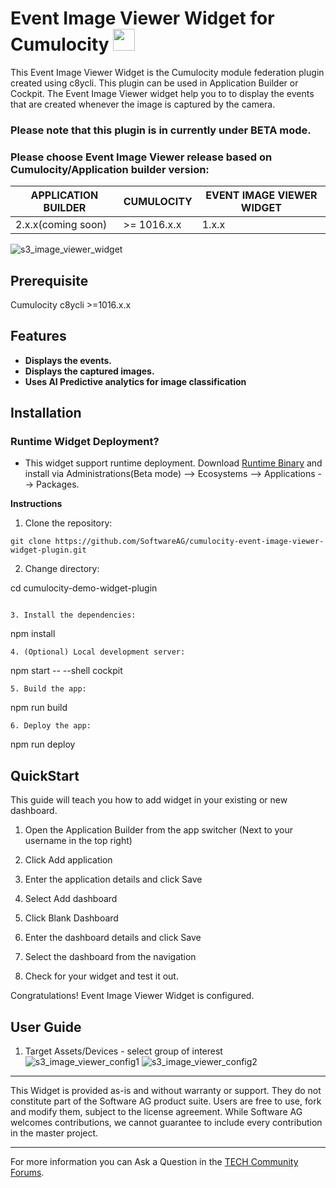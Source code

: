 
# Event Image Viewer Widget for Cumulocity [<img width="35" src="https://user-images.githubusercontent.com/32765455/211497905-561e9197-18b9-43d5-a023-071d3635f4eb.png"/>](https://github.com/SoftwareAG/cumulocity-event-image-viewer-widget-plugin/releases/download/1.0.0-beta/event-image-viewer-runtime-widget-1.0.0-beta.zip)

This Event Image Viewer Widget is the Cumulocity module federation plugin created using c8ycli. This plugin can be used in Application Builder or Cockpit.
The Event Image Viewer widget help you to to display the events that are created whenever the image is captured by the camera.

### Please note that this plugin is in currently under BETA mode.

### Please choose Event Image Viewer release based on Cumulocity/Application builder version:

| APPLICATION BUILDER | CUMULOCITY  | EVENT IMAGE VIEWER WIDGET |
|---------------------|-------------|---------------------------|
| 2.x.x(coming soon)  | >= 1016.x.x | 1.x.x                     | 


![s3_image_viewer_widget](https://user-images.githubusercontent.com/70568133/102998337-fe3a5980-454c-11eb-8fee-51ad96c5c927.PNG)



## Prerequisite
   Cumulocity c8ycli >=1016.x.x
   
## Features

 *  **Displays the events.**
 *  **Displays the captured images.** 
 *  **Uses AI Predictive analytics for image classification** 
 
## Installation


### Runtime Widget Deployment?

* This widget support runtime deployment. Download [Runtime Binary](https://github.com/SoftwareAG/cumulocity-event-image-viewer-widget-plugin/releases/download/1.0.0-beta/event-image-viewer-runtime-widget-1.0.0-beta.zip) and install via Administrations(Beta mode) --> Ecosystems --> Applications --> Packages.


**Instructions**

1. Clone the repository:
```
git clone https://github.com/SoftwareAG/cumulocity-event-image-viewer-widget-plugin.git
```
2. Change directory:

cd cumulocity-demo-widget-plugin
```cumulocity-event-image-viewer-widget-plugin

3. Install the dependencies: 
```
npm install
```
4. (Optional) Local development server: 
```
npm start -- --shell cockpit
```
5. Build the app: 
```
npm run build
```
6. Deploy the app: 
```
npm run deploy


## QuickStart
This guide will teach you how to add widget in your existing or new dashboard.

1. Open the Application Builder from the app switcher (Next to your username in the top right)

2. Click Add application

3. Enter the application details and click Save

4. Select Add dashboard

5. Click Blank Dashboard

6. Enter the dashboard details and click Save

7. Select the dashboard from the navigation

8. Check for your widget and test it out.

Congratulations! Event Image Viewer Widget is configured.


## User Guide

1. Target Assets/Devices - select group of interest
![s3_image_viewer_config1](https://user-images.githubusercontent.com/70568133/102999005-473edd80-454e-11eb-9a09-9bb6aac913a4.PNG)
![s3_image_viewer_config2](https://user-images.githubusercontent.com/70568133/102999029-50c84580-454e-11eb-8787-236fcc998985.PNG)


------------------------------

This Widget is provided as-is and without warranty or support. They do not constitute part of the Software AG product suite. Users are free to use, fork and modify them, subject to the license agreement. While Software AG welcomes contributions, we cannot guarantee to include every contribution in the master project.
_____________________
For more information you can Ask a Question in the [TECH Community Forums](https://tech.forums.softwareag.com/tag/Cumulocity-IoT).
